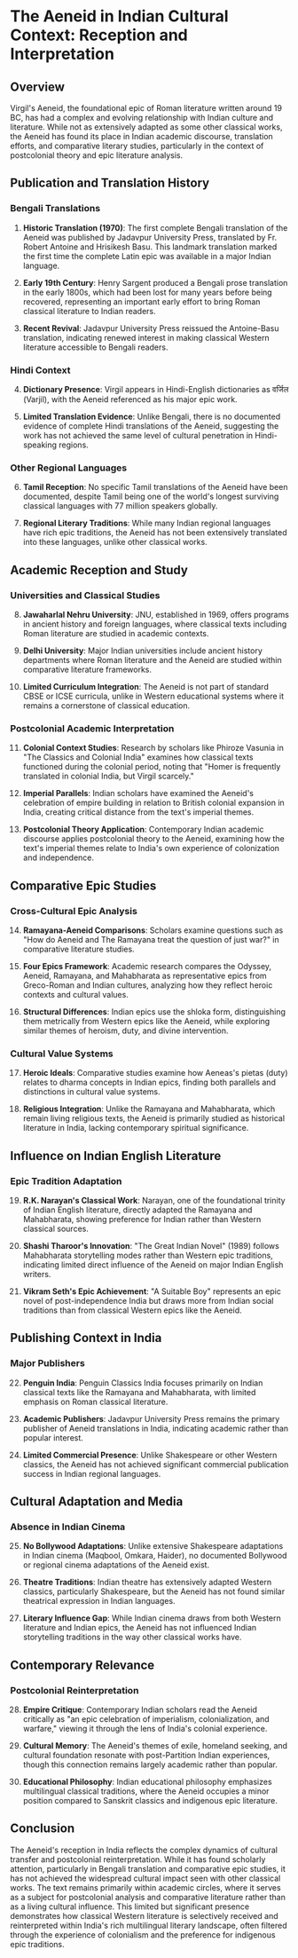 # The Aeneid in Indian Cultural Context: Reception and Interpretation

## Overview
Virgil's Aeneid, the foundational epic of Roman literature written around 19 BC, has had a complex and evolving relationship with Indian culture and literature. While not as extensively adapted as some other classical works, the Aeneid has found its place in Indian academic discourse, translation efforts, and comparative literary studies, particularly in the context of postcolonial theory and epic literature analysis.

## Publication and Translation History

### Bengali Translations
1. **Historic Translation (1970)**: The first complete Bengali translation of the Aeneid was published by Jadavpur University Press, translated by Fr. Robert Antoine and Hrisikesh Basu. This landmark translation marked the first time the complete Latin epic was available in a major Indian language.

2. **Early 19th Century**: Henry Sargent produced a Bengali prose translation in the early 1800s, which had been lost for many years before being recovered, representing an important early effort to bring Roman classical literature to Indian readers.

3. **Recent Revival**: Jadavpur University Press reissued the Antoine-Basu translation, indicating renewed interest in making classical Western literature accessible to Bengali readers.

### Hindi Context
4. **Dictionary Presence**: Virgil appears in Hindi-English dictionaries as वर्जिल (Varjil), with the Aeneid referenced as his major epic work.

5. **Limited Translation Evidence**: Unlike Bengali, there is no documented evidence of complete Hindi translations of the Aeneid, suggesting the work has not achieved the same level of cultural penetration in Hindi-speaking regions.

### Other Regional Languages
6. **Tamil Reception**: No specific Tamil translations of the Aeneid have been documented, despite Tamil being one of the world's longest surviving classical languages with 77 million speakers globally.

7. **Regional Literary Traditions**: While many Indian regional languages have rich epic traditions, the Aeneid has not been extensively translated into these languages, unlike other classical works.

## Academic Reception and Study

### Universities and Classical Studies
8. **Jawaharlal Nehru University**: JNU, established in 1969, offers programs in ancient history and foreign languages, where classical texts including Roman literature are studied in academic contexts.

9. **Delhi University**: Major Indian universities include ancient history departments where Roman literature and the Aeneid are studied within comparative literature frameworks.

10. **Limited Curriculum Integration**: The Aeneid is not part of standard CBSE or ICSE curricula, unlike in Western educational systems where it remains a cornerstone of classical education.

### Postcolonial Academic Interpretation
11. **Colonial Context Studies**: Research by scholars like Phiroze Vasunia in "The Classics and Colonial India" examines how classical texts functioned during the colonial period, noting that "Homer is frequently translated in colonial India, but Virgil scarcely."

12. **Imperial Parallels**: Indian scholars have examined the Aeneid's celebration of empire building in relation to British colonial expansion in India, creating critical distance from the text's imperial themes.

13. **Postcolonial Theory Application**: Contemporary Indian academic discourse applies postcolonial theory to the Aeneid, examining how the text's imperial themes relate to India's own experience of colonization and independence.

## Comparative Epic Studies

### Cross-Cultural Epic Analysis
14. **Ramayana-Aeneid Comparisons**: Scholars examine questions such as "How do Aeneid and The Ramayana treat the question of just war?" in comparative literature studies.

15. **Four Epics Framework**: Academic research compares the Odyssey, Aeneid, Ramayana, and Mahabharata as representative epics from Greco-Roman and Indian cultures, analyzing how they reflect heroic contexts and cultural values.

16. **Structural Differences**: Indian epics use the shloka form, distinguishing them metrically from Western epics like the Aeneid, while exploring similar themes of heroism, duty, and divine intervention.

### Cultural Value Systems
17. **Heroic Ideals**: Comparative studies examine how Aeneas's pietas (duty) relates to dharma concepts in Indian epics, finding both parallels and distinctions in cultural value systems.

18. **Religious Integration**: Unlike the Ramayana and Mahabharata, which remain living religious texts, the Aeneid is primarily studied as historical literature in India, lacking contemporary spiritual significance.

## Influence on Indian English Literature

### Epic Tradition Adaptation
19. **R.K. Narayan's Classical Work**: Narayan, one of the foundational trinity of Indian English literature, directly adapted the Ramayana and Mahabharata, showing preference for Indian rather than Western classical sources.

20. **Shashi Tharoor's Innovation**: "The Great Indian Novel" (1989) follows Mahabharata storytelling modes rather than Western epic traditions, indicating limited direct influence of the Aeneid on major Indian English writers.

21. **Vikram Seth's Epic Achievement**: "A Suitable Boy" represents an epic novel of post-independence India but draws more from Indian social traditions than from classical Western epics like the Aeneid.

## Publishing Context in India

### Major Publishers
22. **Penguin India**: Penguin Classics India focuses primarily on Indian classical texts like the Ramayana and Mahabharata, with limited emphasis on Roman classical literature.

23. **Academic Publishers**: Jadavpur University Press remains the primary publisher of Aeneid translations in India, indicating academic rather than popular interest.

24. **Limited Commercial Presence**: Unlike Shakespeare or other Western classics, the Aeneid has not achieved significant commercial publication success in Indian regional languages.

## Cultural Adaptation and Media

### Absence in Indian Cinema
25. **No Bollywood Adaptations**: Unlike extensive Shakespeare adaptations in Indian cinema (Maqbool, Omkara, Haider), no documented Bollywood or regional cinema adaptations of the Aeneid exist.

26. **Theatre Traditions**: Indian theatre has extensively adapted Western classics, particularly Shakespeare, but the Aeneid has not found similar theatrical expression in Indian languages.

27. **Literary Influence Gap**: While Indian cinema draws from both Western literature and Indian epics, the Aeneid has not influenced Indian storytelling traditions in the way other classical works have.

## Contemporary Relevance

### Postcolonial Reinterpretation
28. **Empire Critique**: Contemporary Indian scholars read the Aeneid critically as "an epic celebration of imperialism, colonialization, and warfare," viewing it through the lens of India's colonial experience.

29. **Cultural Memory**: The Aeneid's themes of exile, homeland seeking, and cultural foundation resonate with post-Partition Indian experiences, though this connection remains largely academic rather than popular.

30. **Educational Philosophy**: Indian educational philosophy emphasizes multilingual classical traditions, where the Aeneid occupies a minor position compared to Sanskrit classics and indigenous epic literature.

## Conclusion

The Aeneid's reception in India reflects the complex dynamics of cultural transfer and postcolonial reinterpretation. While it has found scholarly attention, particularly in Bengali translation and comparative epic studies, it has not achieved the widespread cultural impact seen with other classical works. The text remains primarily within academic circles, where it serves as a subject for postcolonial analysis and comparative literature rather than as a living cultural influence. This limited but significant presence demonstrates how classical Western literature is selectively received and reinterpreted within India's rich multilingual literary landscape, often filtered through the experience of colonialism and the preference for indigenous epic traditions.